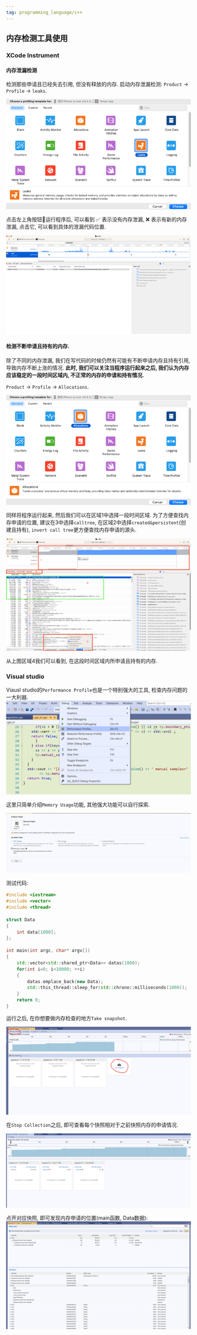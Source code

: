 ```yaml
---
tag: programming_language/c++
---
```

## 内存检测工具使用
### XCode Instrument
#### 内存泄漏检测
检测那些申请且已经失去引用, 但没有释放的内存.
启动内存泄漏检测: `Product` $\to$ `Profile` $\to$ `leaks`.

![](rc/xcode_instrument_leaks.png)

点击左上角按钮🔘运行程序后, 可以看到 ✅ 表示没有内存泄漏, ❌ 表示有新的内存泄漏, 点击它, 可以看到具体的泄漏代码位置. 

![](rc/xcode_instrument_memory_leak.png)

#### 检测不断申请且持有的内存.
除了不同的内存泄漏, 我们在写代码的时候仍然有可能有不断申请内存且持有引用, 导致内存不断上涨的情况. __此时, 我们可以关注当程序运行起来之后, 我们认为内存应该稳定的一段时间区域内, 不正常的内存的申请和持有情况.__

`Product` $\to$ `Profile` $\to$ `Allocations`.

![](rc/xcode_instrument_allocations.png)

同样将程序运行起来, 然后我们可以在区域1中选择一段时间区域. 为了方便查找内存申请的位置, 建议在3中选择`calltree`, 在区域2中选择`created&persistent`(创建且持有), `invert call tree`更方便查找内存申请的源头.

![](rc/xcode_memory_allocation_check.png)

从上图区域4我们可以看到, 在这段时间区域内所申请且持有的内存.

### Visual studio
Viausl studio的`Performance Profile`也是一个特别强大的工具, 检查内存问题的一大利器.
![](rc/vs_performance_profile.png)

这里只简单介绍`Memory Usage`功能, 其他强大功能可以自行探索.

![](rc/vs_performance_profile_main.png)

测试代码:

```c++
#include <iostream>
#include <vector>
#include <thread>

struct Data
{
	int data[1000];
};

int main(int argc, char* argv[])
{
	std::vector<std::shared_ptr<Data>> datas(1000);
	for(int i=0; i<10000; ++i)
	{
		datas.emplace_back(new Data);
		std::this_thread::sleep_for(std::chrono::milliseconds(1000));
	}
	return 0;
}
```

运行之后, 在你想要做内存检查的地方`Take snapshot`.

![](rc/vs_performance_profile_run.png)

在`Stop Collection`之后, 即可查看每个快照相对于之前快照内存的申请情况.

![](rc/vs_performance_profile_snapshot.png)

点开对应快照, 即可发现内存申请的位置(main函数, Data数据):
![](rc/vs_performance_profile_memory.png)